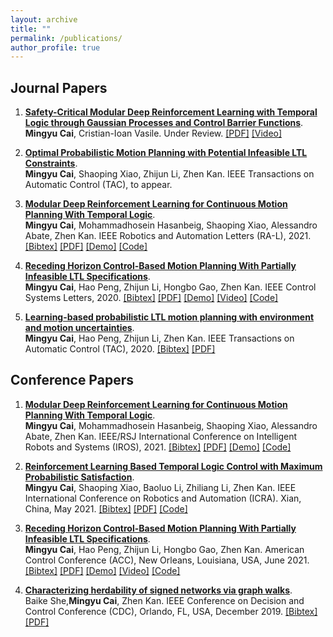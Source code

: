 ```yaml
---
layout: archive
title: ""
permalink: /publications/
author_profile: true
---
```

## Journal Papers
<div class="infoblock">
<div class="blocktitle"></div>
<div class="blockcontent">  
<ol>

<li><p><a href="https://arxiv.org/pdf/2007.14325.pdf"><b>Safety-Critical Modular Deep Reinforcement Learning with Temporal Logic through Gaussian Processes and Control Barrier Functions</b></a>.<br /> <b>Mingyu Cai</b>, Cristian-Ioan Vasile. Under Review.
<a href="https://arxiv.org/abs/2109.02791">[PDF]</a> <a href="https://www.youtube.com/watch?v=fkCyAgx_FWM">[Video]</a> </p>
</li>
  
<li><p><a href="https://arxiv.org/pdf/2007.14325.pdf"><b>Optimal Probabilistic Motion Planning with Potential Infeasible LTL Constraints</b></a>.<br /> <b>Mingyu Cai</b>, Shaoping Xiao, Zhijun Li, Zhen Kan. IEEE Transactions on Automatic Control (TAC), to appear.</p>
</li>
 
<li><p><a href="https://ieeexplore.ieee.org/document/9506925"><b>Modular Deep Reinforcement Learning for Continuous Motion Planning With Temporal Logic</b></a>.<br /> <b>Mingyu Cai</b>, Mohammadhosein Hasanbeig, Shaoping Xiao, Alessandro Abate, Zhen Kan. IEEE Robotics and Automation Letters (RA-L), 2021.
<a href="/papers/Bib/2021_RA-L_Modular.txt">[Bibtex]</a> <a href="/papers/2021_RA-L_modular.pdf">[PDF]</a> <a href="https://github.com/mingyucai/Modular_Deep_RL_E-LDGBA">[Demo]</a> <a href="https://github.com/mingyucai/Modular_Deep_RL_E-LDGBA">[Code]</a></p>
</li>
  
<li><p><a href="https://ieeexplore.ieee.org/abstract/document/9234439"><b>Receding Horizon Control-Based Motion Planning With Partially Infeasible LTL Specifications</b></a>.<br /> <b>Mingyu Cai</b>, Hao Peng, Zhijun Li, Hongbo Gao, Zhen Kan. IEEE Control Systems Letters, 2020.
 <a href="/papers/Bib/2020_LCSS_MPC.txt">[Bibtex]</a> <a href="/papers/2020_LCSS_MPC.pdf">[PDF]</a> <a href="https://mingyucai.github.io/personal_page/Model_Predictive_Conrol-LTL.html">[Demo]</a> <a href="https://www.youtube.com/watch?v=16j6TmVUrTk&t=2s">[Video]</a> <a href="https://github.com/mingyucai/Model_Predictive_Conrol-LTL">[Code]</a></p>
</li>
  
<li><p><a href="https://ieeexplore.ieee.org/abstract/document/9133331"><b>Learning-based probabilistic LTL motion planning with environment and motion uncertainties</b></a>.<br /><b>Mingyu Cai</b>, Hao Peng, Zhijun Li, Zhen Kan. IEEE Transactions on Automatic Control (TAC), 2020.
 <a href="/papers/Bib/2020_TAC_RL.txt">[Bibtex]</a> <a href="/papers/2020_TAC_RL.pdf">[PDF]</a> </p>
</li>
</ol>
</div></div>


## Conference Papers
<div class="infoblock">
<div class="blocktitle"></div>
<div class="blockcontent">
<ol>

<li><p><a href="https://ieeexplore.ieee.org/document/9506925"><b>Modular Deep Reinforcement Learning for Continuous Motion Planning With Temporal Logic</b></a>.<br /> <b>Mingyu Cai</b>, Mohammadhosein Hasanbeig, Shaoping Xiao, Alessandro Abate, Zhen Kan. IEEE/RSJ International Conference on Intelligent Robots and Systems (IROS), 2021.
<a href="/papers/Bib/2021_RA-L_Modular.txt">[Bibtex]</a> <a href="/papers/2021_RA-L_modular.pdf">[PDF]</a> <a href="https://github.com/mingyucai/Modular_Deep_RL_E-LDGBA">[Demo]</a> <a href="https://github.com/mingyucai/Modular_Deep_RL_E-LDGBA">[Code]</a></p>
</li>
  
<li><p><a href="https://arxiv.org/abs/2010.06797/"><b>Reinforcement Learning Based Temporal Logic Control with Maximum Probabilistic Satisfaction</b></a>.<br /><b>Mingyu Cai</b>, Shaoping Xiao, Baoluo Li, Zhiliang Li, Zhen Kan. IEEE International Conference on Robotics and Automation (ICRA). Xian, China, May 2021.
 <a href="/papers/Bib/2021_ICRA.txt">[Bibtex]</a> <a href="/papers/ICRA.pdf">[PDF]</a> <a href="https://github.com/mingyucai/E-LDGBA_RL">[Code]</a></p>
</li>
  
<li><p><a href="https://ieeexplore.ieee.org/abstract/document/9234439/"><b>Receding Horizon Control-Based Motion Planning With Partially Infeasible LTL Specifications</b></a>.<br /><b>Mingyu Cai</b>, Hao Peng, Zhijun Li, Hongbo Gao, Zhen Kan. American Control Conference (ACC), New Orleans, Louisiana, USA, June 2021.
 <a href="/papers/Bib/2020_LCSS_MPC.txt">[Bibtex]</a> <a href="/papers/2020_LCSS_MPC.pdf">[PDF]</a> <a href="https://mingyucai.github.io/personal_page/Model_Predictive_Conrol-LTL.html">[Demo]</a> <a href="https://www.youtube.com/watch?v=16j6TmVUrTk&t=2s">[Video]</a> <a href="https://github.com/mingyucai/Model_Predictive_Conrol-LTL">[Code]</a></p>
</li>
  
<li><p><a href="https://ieeexplore.ieee.org/abstract/document/9029637"><b>Characterizing herdability of signed networks via graph walks</b></a>.<br /> Baike She,<b>Mingyu Cai</b>, Zhen Kan.  IEEE Conference on Decision and Control Conference (CDC), Orlando, FL, USA, December 2019.
<a href="/papers/Bib/2019_CDC_network.txt">[Bibtex]</a> <a href="/papers/2019_CDC_network.pdf">[PDF]</a> </p>
</li>
</ol>
</div></div>


